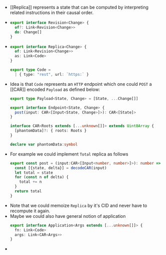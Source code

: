 - [[Replica]] represents a state that can be computed by interpreting related instructions in their causal order.
- ```ts
  export interface Revision<Change> {
    of?: Link<Revision<Change>>
    do: Change[]
  }
  ```
- ```ts
  export interface Replica<Change> {
    of: Link<Revision<Change>>
    as: Link<Code>
  }
  
  export type Code =
    | { type: "rest", url: `https:` }
  ```
- Idea is that `Code` represents an `HTTP` endpoint which one could `POST` a [[CAR]] encoded `Payload` as defined below:
  ```ts
  export type Payload<State, Change> = [State, ...Change[]]
  
  export interface Endpoint<State, Change> {
    post(input: CAR<[Input<State, Change>]>): CAR<[State]>
  }
  
  interface CAR<Roots extends [...unknown[]]> extends Uint8Array {
    [phantomData]?: { roots: Roots }              
  }
  
  declare var phantomData:symbol
  ```
- For example we could implement `Total` replica as follows
  ```ts
  export const post = (input:CAR<[Input<number, number>]>): number => {
    const [{state, delta}] = decodeCAR(input)
    let total = state
    for (const n of delta) {
      total += n
    }
    return total
  }
  ```
- Note that we could memoize `Replica` by it's CID and never have to recompute it again.
- Maybe we could also have general notion of application
  ```ts
  export interface Application<Args extends [...unknown[]]> {
    fn: Link<Code>
    args: Link<CAR<Args>>
  }
  ```
-